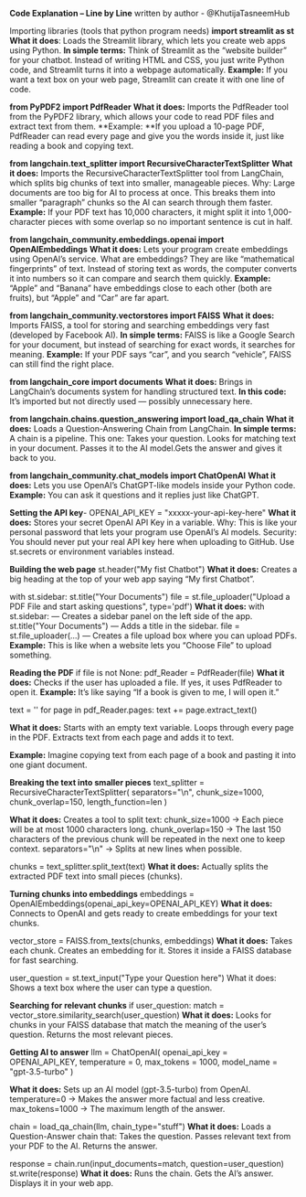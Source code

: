 **Code Explanation – Line by Line** written by author - @KhutijaTasneemHub


Importing libraries (tools that python program needs) 
**import streamlit as st**
**What it does**: Loads the Streamlit library, which lets you create web apps using Python.
**In simple terms:** Think of Streamlit as the “website builder” for your chatbot. Instead of writing HTML and CSS, you just write Python code, and Streamlit turns it into a webpage automatically.
**Example:** If you want a text box on your web page, Streamlit can create it with one line of code.

**from PyPDF2 import PdfReader**
**What it does:** Imports the PdfReader tool from the PyPDF2 library, which allows your code to read PDF files and extract text from them.
**Example: **If you upload a 10-page PDF, PdfReader can read every page and give you the words inside it, just like reading a book and copying text.

**from langchain.text_splitter import RecursiveCharacterTextSplitter**
**What it does:** Imports the RecursiveCharacterTextSplitter tool from LangChain, which splits big chunks of text into smaller, manageable pieces.
Why: Large documents are too big for AI to process at once. This breaks them into smaller “paragraph” chunks so the AI can search through them faster.
**Example:** If your PDF text has 10,000 characters, it might split it into 1,000-character pieces with some overlap so no important sentence is cut in half.

**from langchain_community.embeddings.openai import OpenAIEmbeddings**
**What it does:** Lets your program create embeddings using OpenAI’s service.
What are embeddings? They are like “mathematical fingerprints” of text. Instead of storing text as words, the computer converts it into numbers so it can compare and search them quickly.
**Example:** “Apple” and “Banana” have embeddings close to each other (both are fruits), but “Apple” and “Car” are far apart.

**from langchain_community.vectorstores import FAISS**
**What it does:** Imports FAISS, a tool for storing and searching embeddings very fast (developed by Facebook AI).
**In simple terms:** FAISS is like a Google Search for your document, but instead of searching for exact words, it searches for meaning.
**Example:** If your PDF says “car”, and you search “vehicle”, FAISS can still find the right place.

**from langchain_core import documents**
**What it does:** Brings in LangChain’s documents system for handling structured text.
**In this code:** It’s imported but not directly used — possibly unnecessary here.

**from langchain.chains.question_answering import load_qa_chain**
**What it does:** Loads a Question-Answering Chain from LangChain.
**In simple terms:** A chain is a pipeline. This one:
Takes your question. Looks for matching text in your document. Passes it to the AI model.Gets the answer and gives it back to you.

**from langchain_community.chat_models import ChatOpenAI**
**What it does:** Lets you use OpenAI’s ChatGPT-like models inside your Python code.
**Example:** You can ask it questions and it replies just like ChatGPT.

**Setting the API key**-
OPENAI_API_KEY = "xxxxx-your-api-key-here"
**What it does:** Stores your secret OpenAI API Key in a variable.
Why: This is like your personal password that lets your program use OpenAI’s AI models.
Security: You should never put your real API key here when uploading to GitHub. Use st.secrets or environment variables instead.


**Building the web page**
st.header("My fist Chatbot")
**What it does:**
Creates a big heading at the top of your web app saying “My first Chatbot”.


with st.sidebar:
    st.title("Your Documents")
    file = st.file_uploader("Upload a PDF File and start asking questions", type='pdf')
**What it does:**
with st.sidebar: — Creates a sidebar panel on the left side of the app.
st.title("Your Documents") — Adds a title in the sidebar.
file = st.file_uploader(...) — Creates a file upload box where you can upload PDFs.
**Example:** This is like when a website lets you “Choose File” to upload something.

**Reading the PDF**
if file is not None:
    pdf_Reader = PdfReader(file)
**What it does:**
Checks if the user has uploaded a file.
If yes, it uses PdfReader to open it.
**Example:** It’s like saying “If a book is given to me, I will open it.”

text = ''
for page in pdf_Reader.pages:
    text += page.extract_text()

**What it does:**
Starts with an empty text variable.
Loops through every page in the PDF.
Extracts text from each page and adds it to text.

**Example:** Imagine copying text from each page of a book and pasting it into one giant document.

**Breaking the text into smaller pieces** 
text_splitter = RecursiveCharacterTextSplitter(
        separators="\n",
        chunk_size=1000,
        chunk_overlap=150,
        length_function=len
    )
    
**What it does:**
Creates a tool to split text:
chunk_size=1000 → Each piece will be at most 1000 characters long.
chunk_overlap=150 → The last 150 characters of the previous chunk will be repeated in the next one to keep context.
separators="\n" → Splits at new lines when possible.

chunks = text_splitter.split_text(text)
**What it does:** Actually splits the extracted PDF text into small pieces (chunks).

**Turning chunks into embeddings**
embeddings = OpenAIEmbeddings(openai_api_key=OPENAI_API_KEY)
**What it does:**
Connects to OpenAI and gets ready to create embeddings for your text chunks.

vector_store = FAISS.from_texts(chunks, embeddings)
**What it does:**
Takes each chunk.
Creates an embedding for it.
Stores it inside a FAISS database for fast searching.

user_question = st.text_input("Type your Question here")
What it does: Shows a text box where the user can type a question.

**Searching for relevant chunks**
    if user_question:
        match = vector_store.similarity_search(user_question)
**What it does:**
Looks for chunks in your FAISS database that match the meaning of the user’s question.
Returns the most relevant pieces.

**Getting AI to answer**
llm = ChatOpenAI(
openai_api_key = OPENAI_API_KEY,
temperature = 0,
max_tokens =  1000,
model_name = "gpt-3.5-turbo"
)

**What it does:**
Sets up an AI model (gpt-3.5-turbo) from OpenAI.
temperature=0 → Makes the answer more factual and less creative.
max_tokens=1000 → The maximum length of the answer.

chain = load_qa_chain(llm, chain_type="stuff")
**What it does:** Loads a Question-Answer chain that:
Takes the question.
Passes relevant text from your PDF to the AI.
Returns the answer.


response = chain.run(input_documents=match, question=user_question)
st.write(response)
**What it does:**
Runs the chain. Gets the AI’s answer. Displays it in your web app.
